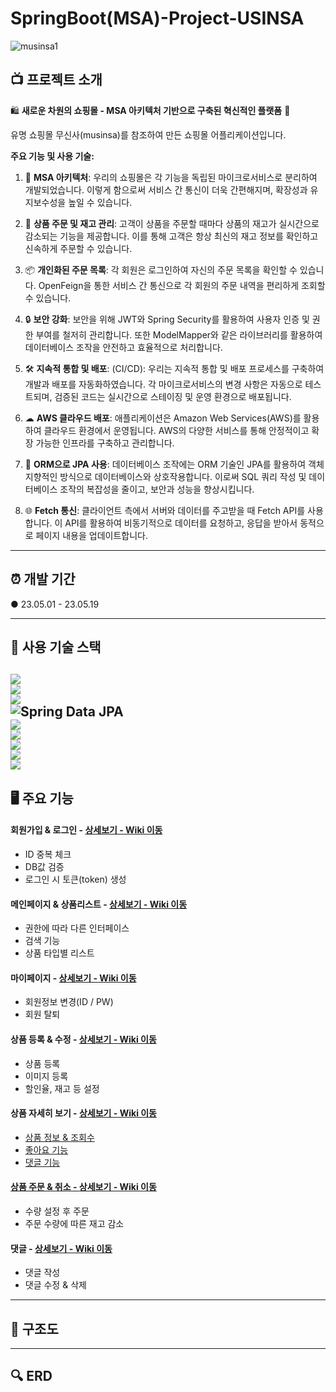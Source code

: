 # SpringBoot(MSA)-Project-USINSA

![musinsa1](https://github.com/tj7051/usinsa-project-web/assets/133080387/cc2d0374-a24a-4685-a544-e83266067003)

## :tv:  프로젝트 소개

🛍️ **새로운 차원의 쇼핑몰 - MSA 아키텍처 기반으로 구축된 혁신적인 플랫폼** 🚀

유명 쇼핑몰 무신사(musinsa)를 참조하여 만든 쇼핑몰 어플리케이션입니다. 

**주요 기능 및 사용 기술:**

1. 🏢 **MSA 아키텍처**: 우리의 쇼핑몰은 각 기능을 독립된 마이크로서비스로 분리하여 개발되었습니다. 이렇게 함으로써 서비스 간 통신이 더욱 간편해지며, 확장성과 유지보수성을 높일 수 있습니다.
 
2. 🛒 **상품 주문 및 재고 관리**: 고객이 상품을 주문할 때마다 상품의 재고가 실시간으로 감소되는 기능을 제공합니다. 이를 통해 고객은 항상 최신의 재고 정보를 확인하고 신속하게 주문할 수 있습니다.
 
3. 📦 **개인화된 주문 목록**: 각 회원은 로그인하여 자신의 주문 목록을 확인할 수 있습니다. OpenFeign을 통한 서비스 간 통신으로 각 회원의 주문 내역을 편리하게 조회할 수 있습니다.
 
4. 🔒 **보안 강화**: 보안을 위해 JWT와 Spring Security를 활용하여 사용자 인증 및 권한 부여를 철저히 관리합니다. 또한 ModelMapper와 같은 라이브러리를 활용하여 데이터베이스 조작을 안전하고 효율적으로 처리합니다.

5. 🛠 **지속적 통합 및 배포**: (CI/CD): 우리는 지속적 통합 및 배포 프로세스를 구축하여 개발과 배포를 자동화하였습니다. 각 마이크로서비스의 변경 사항은 자동으로 테스트되며, 검증된 코드는 실시간으로 스테이징 및 운영 환경으로 배포됩니다.

6. ☁ **AWS 클라우드 배포**: 애플리케이션은 Amazon Web Services(AWS)를 활용하여 클라우드 환경에서 운영됩니다. AWS의 다양한 서비스를 통해 안정적이고 확장 가능한 인프라를 구축하고 관리합니다.

7. 🔄 **ORM으로 JPA 사용**: 데이터베이스 조작에는 ORM 기술인 JPA를 활용하여 객체 지향적인 방식으로 데이터베이스와 상호작용합니다. 이로써 SQL 쿼리 작성 및 데이터베이스 조작의 복잡성을 줄이고, 보안과 성능을 향상시킵니다.

8. 🌐 **Fetch 통신**: 클라이언트 측에서 서버와 데이터를 주고받을 때 Fetch API를 사용합니다. 이 API를 활용하여 비동기적으로 데이터를 요청하고, 응답을 받아서 동적으로 페이지 내용을 업데이트합니다.

---

## :alarm_clock:  개발 기간
● 23.05.01 - 23.05.19

---

## :low_brightness: 사용 기술 스택
<img src="https://img.shields.io/badge/java-007396?style=for-the-badge&logo=java&logoColor=white"> <br/>
<img src="https://img.shields.io/badge/Spring Boot-6DB33F?style=for-the-badge&logo=Spring Boot&logoColor=white"> <br/>
<img src="https://img.shields.io/badge/Apache Maven-C71A36?style=for-the-badge&logo=Apache Maven&logoColor=white"> <br/>
![Spring Data JPA](https://img.shields.io/badge/Spring%20Data%20JPA-2.6.15-6DB33F?logo=&logoColor=6DB33F) <br/>
<img src="https://img.shields.io/badge/MySQL-4479A1?style=flat-square&logo=MySQL&logoColor=white"/> <br/>
<img src="https://img.shields.io/badge/React-61DAFB?style=flat-square&logo=React&logoColor=white"/> <br/>
<img src="https://img.shields.io/badge/Docker-2496ED?style=flat-square&logo=Dokcer&logoColor=white"/> <br/>
<img src="https://img.shields.io/badge/Amazon AWS-232F3E?style=flat-square&logo=Amazon AWS&logoColor=white"/> <br/>
<img src="https://img.shields.io/badge/GitHub Actions-2088FF?style=flat-square&logo=GitHub Actions&logoColor=white"/> <br/>
---

## 🖥 주요 기능
#### 회원가입 & 로그인 - <a href="https://github.com/tj7051/usinsa-project-web/wiki/%EC%A3%BC%EC%9A%94-%EA%B8%B0%EB%8A%A5-%EC%86%8C%EA%B0%9C(%ED%9A%8C%EC%9B%90%EA%B0%80%EC%9E%85,-%EB%A1%9C%EA%B7%B8%EC%9D%B8)">상세보기 - Wiki 이동</a>
- ID 중복 체크
- DB값 검증
- 로그인 시 토큰(token) 생성
#### 메인페이지 & 상품리스트 - <a href="https://github.com/tj7051/usinsa-project-web/wiki/%EC%A3%BC%EC%9A%94-%EA%B8%B0%EB%8A%A5-%EC%86%8C%EA%B0%9C(%EB%A9%94%EC%9D%B8%ED%8E%98%EC%9D%B4%EC%A7%80,-%EC%83%81%ED%92%88-%EB%A6%AC%EC%8A%A4%ED%8A%B8)">상세보기 - Wiki 이동</a>
- 권한에 따라 다른 인터페이스
- 검색 기능
- 상품 타입별 리스트
#### 마이페이지 - <a href="https://github.com/tj7051/usinsa-project-web/wiki/%EC%A3%BC%EC%9A%94-%EA%B8%B0%EB%8A%A5-%EC%86%8C%EA%B0%9C(My-Page)">상세보기 - Wiki 이동</a>
- 회원정보 변경(ID / PW)
- 회원 탈퇴
#### 상품 등록 & 수정 - <a href="https://github.com/tj7051/usinsa-project-web/wiki/%EC%A3%BC%EC%9A%94-%EA%B8%B0%EB%8A%A5-%EC%86%8C%EA%B0%9C(%EC%83%81%ED%92%88-%EB%93%B1%EB%A1%9D-&-%EC%88%98%EC%A0%95)">상세보기 - Wiki 이동</a>
- 상품 등록
- 이미지 등록
- 할인율, 재고 등 설정
#### 상품 자세히 보기 - <a href="https://github.com/tj7051/usinsa-project-web/wiki/%EC%A3%BC%EC%9A%94-%EA%B8%B0%EB%8A%A5-%EC%86%8C%EA%B0%9C(%EC%83%81%ED%92%88-%EC%9E%90%EC%84%B8%ED%9E%88-%EB%B3%B4%EA%B8%B0)">상세보기 - Wiki 이동
- 상품 정보 & 조회수
- 좋아요 기능
- 댓글 기능
#### 상품 주문 & 취소 - <a href="https://github.com/tj7051/usinsa-project-web/wiki/%EC%A3%BC%EC%9A%94-%EA%B8%B0%EB%8A%A5-%EC%86%8C%EA%B0%9C(%EC%83%81%ED%92%88-%EC%A3%BC%EB%AC%B8-&-%EC%B7%A8%EC%86%8C)">상세보기 - Wiki 이동</a>
- 수량 설정 후 주문
- 주문 수량에 따른 재고 감소
#### 댓글 - <a href="https://github.com/tj7051/usinsa-project-web/wiki/%EC%A3%BC%EC%9A%94-%EA%B8%B0%EB%8A%A5-%EC%86%8C%EA%B0%9C(%EB%8C%93%EA%B8%80-%EA%B8%B0%EB%8A%A5)">상세보기 - Wiki 이동</a>
- 댓글 작성
- 댓글 수정 & 삭제
---

## 🔗 구조도

---

## 🔍  ERD


